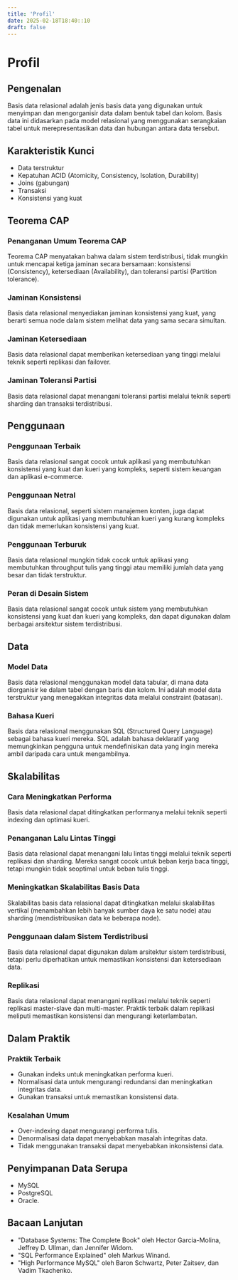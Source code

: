 ```yaml
---
title: 'Profil'
date: 2025-02-18T18:40::10
draft: false
---
```


# Profil

## Pengenalan

Basis data relasional adalah jenis basis data yang digunakan untuk menyimpan dan mengorganisir data dalam bentuk tabel dan kolom. Basis data ini didasarkan pada model relasional yang menggunakan serangkaian tabel untuk merepresentasikan data dan hubungan antara data tersebut.

## **Karakteristik Kunci**

- Data terstruktur
- Kepatuhan ACID (Atomicity, Consistency, Isolation, Durability)
- Joins (gabungan)
- Transaksi
- Konsistensi yang kuat

## **Teorema CAP**

### **Penanganan Umum Teorema CAP**

Teorema CAP menyatakan bahwa dalam sistem terdistribusi, tidak mungkin untuk mencapai ketiga jaminan secara bersamaan: konsistensi (Consistency), ketersediaan (Availability), dan toleransi partisi (Partition tolerance).

### **Jaminan Konsistensi**

Basis data relasional menyediakan jaminan konsistensi yang kuat, yang berarti semua node dalam sistem melihat data yang sama secara simultan.

### **Jaminan Ketersediaan**

Basis data relasional dapat memberikan ketersediaan yang tinggi melalui teknik seperti replikasi dan failover.

### **Jaminan Toleransi Partisi**

Basis data relasional dapat menangani toleransi partisi melalui teknik seperti sharding dan transaksi terdistribusi.

## **Penggunaan**

### **Penggunaan Terbaik**

Basis data relasional sangat cocok untuk aplikasi yang membutuhkan konsistensi yang kuat dan kueri yang kompleks, seperti sistem keuangan dan aplikasi e-commerce.

### **Penggunaan Netral**

Basis data relasional, seperti sistem manajemen konten, juga dapat digunakan untuk aplikasi yang membutuhkan kueri yang kurang kompleks dan tidak memerlukan konsistensi yang kuat.

### **Penggunaan Terburuk**

Basis data relasional mungkin tidak cocok untuk aplikasi yang membutuhkan throughput tulis yang tinggi atau memiliki jumlah data yang besar dan tidak terstruktur.

### **Peran di Desain Sistem**

Basis data relasional sangat cocok untuk sistem yang membutuhkan konsistensi yang kuat dan kueri yang kompleks, dan dapat digunakan dalam berbagai arsitektur sistem terdistribusi.

## Data

### **Model Data**

Basis data relasional menggunakan model data tabular, di mana data diorganisir ke dalam tabel dengan baris dan kolom. Ini adalah model data terstruktur yang menegakkan integritas data melalui constraint (batasan).

### **Bahasa Kueri**

Basis data relasional menggunakan SQL (Structured Query Language) sebagai bahasa kueri mereka. SQL adalah bahasa deklaratif yang memungkinkan pengguna untuk mendefinisikan data yang ingin mereka ambil daripada cara untuk mengambilnya.

## **Skalabilitas**

### Cara **Meningkatkan Performa**

Basis data relasional dapat ditingkatkan performanya melalui teknik seperti indexing dan optimasi kueri.

### **Penanganan Lalu Lintas Tinggi**

Basis data relasional dapat menangani lalu lintas tinggi melalui teknik seperti replikasi dan sharding. Mereka sangat cocok untuk beban kerja baca tinggi, tetapi mungkin tidak seoptimal untuk beban tulis tinggi.

### Meningkatkan Skalabilitas **Basis Data**

Skalabilitas basis data relasional dapat ditingkatkan melalui skalabilitas vertikal (menambahkan lebih banyak sumber daya ke satu node) atau sharding (mendistribusikan data ke beberapa node).

### **Penggunaan dalam Sistem Terdistribusi**

Basis data relasional dapat digunakan dalam arsitektur sistem terdistribusi, tetapi perlu diperhatikan untuk memastikan konsistensi dan ketersediaan data.

### **Replikasi**

Basis data relasional dapat menangani replikasi melalui teknik seperti replikasi master-slave dan multi-master. Praktik terbaik dalam replikasi meliputi memastikan konsistensi dan mengurangi keterlambatan.

## **Dalam Praktik**

### **Praktik Terbaik**

- Gunakan indeks untuk meningkatkan performa kueri.
- Normalisasi data untuk mengurangi redundansi dan meningkatkan integritas data.
- Gunakan transaksi untuk memastikan konsistensi data.

### **Kesalahan Umum**

- Over-indexing dapat mengurangi performa tulis.
- Denormalisasi data dapat menyebabkan masalah integritas data.
- Tidak menggunakan transaksi dapat menyebabkan inkonsistensi data.

## Penyimpanan Data Serupa

- MySQL
- PostgreSQL
- Oracle.

## **Bacaan Lanjutan**

- "Database Systems: The Complete Book" oleh Hector Garcia-Molina, Jeffrey D. Ullman, dan Jennifer Widom.
- "SQL Performance Explained" oleh Markus Winand.
- "High Performance MySQL" oleh Baron Schwartz, Peter Zaitsev, dan Vadim Tkachenko.
